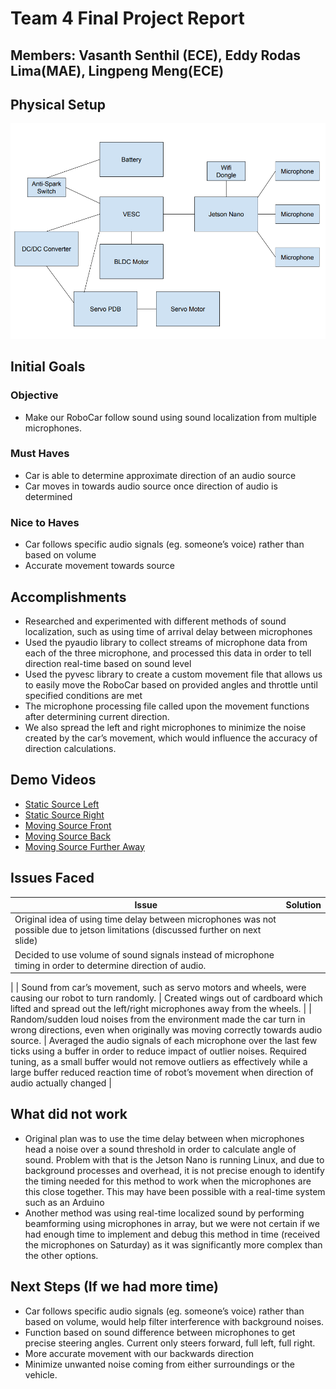 # Team 4 Final Project Report
## Members: Vasanth Senthil (ECE), Eddy Rodas Lima(MAE), Lingpeng Meng(ECE)

## Physical Setup

![Physical Setup Image](./setup_diagram.png)

## Initial Goals

### Objective
- Make our RoboCar follow sound using sound localization from multiple microphones.

### Must Haves
- Car is able to determine approximate direction of an audio source
- Car moves in towards audio source once direction of audio is determined

### Nice to Haves
- Car follows specific audio signals (eg. someone’s voice) rather than based on volume
- Accurate movement towards source

## Accomplishments
- Researched and experimented with different methods of sound localization, such as using time of arrival delay between microphones
- Used the pyaudio library to collect streams of microphone data from each of the three microphone, and processed this data in order to tell direction real-time based on sound level
- Used the pyvesc library to create a custom movement file that allows us to easily move the RoboCar based on provided angles and throttle until specified conditions are met
- The microphone processing file called upon the movement functions after determining current direction.
- We also spread the left and right microphones to minimize the noise created by the car’s movement, which would influence the accuracy of direction calculations.

## Demo Videos

- [Static Source Left](https://drive.google.com/file/d/13TPnEzKm20CxKEgk1pcJPanVXwo76LHR/view?usp=sharing)
- [Static Source Right](https://drive.google.com/file/d/1RG1UuX8P4VvnZBoXVOWmsjo4cacDzP8C/view?usp=sharing)
- [Moving Source Front](https://drive.google.com/file/d/1Pw_WStrDUOS22UNbzJ1TFVewrz1A_-WW/view?usp=sharing)
- [Moving Source Back](https://drive.google.com/file/d/1W-DCwXSt74gN0Jc4fxbKCT6tJacsEI6T/view?usp=sharing)
- [Moving Source Further Away](https://drive.google.com/file/d/1RHpWl3BkbbCh-zH4dtLjfAjUZcEjVYKg/view?usp=sharing)


## Issues Faced

| Issue  | Solution |
| ------------- | ------------- |
| Original idea of using time delay between microphones was not possible due to jetson limitations (discussed further on next slide)
  | Decided to use volume of sound signals instead of microphone timing in order to determine direction of audio.
  |
| Sound from car’s movement, such as servo motors and wheels, were causing our robot to turn randomly.
  | Created wings out of cardboard which lifted and spread out the left/right microphones away from the wheels.
  |
| Random/sudden loud noises from the environment made the car turn in wrong directions, even when originally was moving correctly towards audio source.
  | Averaged the audio signals of each microphone over the last few ticks using a buffer in order to reduce impact of outlier noises. Required tuning, as a small buffer would not remove outliers as effectively while a large buffer reduced reaction time of robot’s movement when direction of audio actually changed
  |

## What did not work

- Original plan was to use the time delay between when microphones head a noise over a sound threshold in order to calculate angle of sound. Problem with that is the Jetson Nano is running Linux, and due to background processes and overhead, it is not precise enough to identify the timing needed for this method to work when the microphones are this close together. This may have been possible with a real-time system such as an Arduino
- Another method was using real-time localized sound by performing beamforming using microphones in array, but we were not certain if we had enough time to implement and debug this method in time (received the microphones on Saturday) as it was significantly more complex than the other options. 

## Next Steps (If we had more time)

- Car follows specific audio signals (eg. someone’s voice) rather than based on volume, would help filter interference with background noises.
- Function based on sound difference between microphones to get precise steering angles. Current only steers forward, full left, full right.
- More accurate movement with our backwards direction
- Minimize unwanted noise coming from either surroundings or the vehicle.